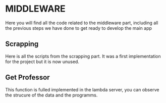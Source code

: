 # MIDDLEWARE
Here you will find all the code related to the middleware part, including all the previous steps we have done to get ready to develop the main app

## Scrapping
Here is all the scripts from the scrapping part. It was a first implementation for the project but it is now unused.

## Get Professor
This function is fulled implemented in the lambda server, you can observe the strucure of the data and the programms.
